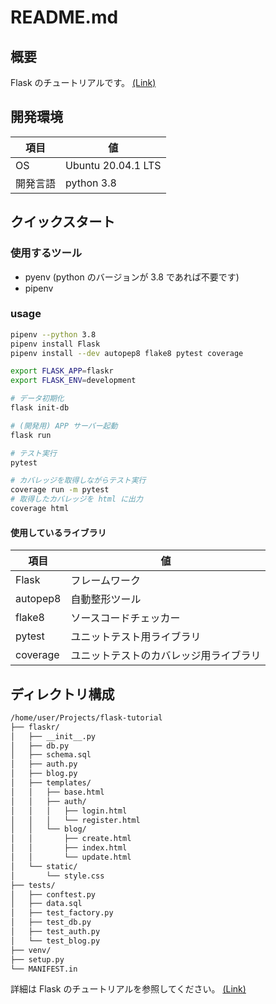 # README.md

## 概要

Flask のチュートリアルです。
[(Link)](https://flask.palletsprojects.com/en/2.0.x/tutorial/)

## 開発環境

| 項目     | 値                 |
| -------- | ------------------ |
| OS       | Ubuntu 20.04.1 LTS |
| 開発言語 | python 3.8         |

## クイックスタート

### 使用するツール

- pyenv (python のバージョンが 3.8 であれば不要です)
- pipenv

### usage

```bash
pipenv --python 3.8
pipenv install Flask
pipenv install --dev autopep8 flake8 pytest coverage

export FLASK_APP=flaskr
export FLASK_ENV=development

# データ初期化
flask init-db

# (開発用) APP サーバー起動
flask run

# テスト実行
pytest

# カバレッジを取得しながらテスト実行
coverage run -m pytest
# 取得したカバレッジを html に出力
coverage html
```

#### 使用しているライブラリ

| 項目     | 値                                     |
| -------- | -------------------------------------- |
| Flask    | フレームワーク                         |
| autopep8 | 自動整形ツール                         |
| flake8   | ソースコードチェッカー                 |
| pytest   | ユニットテスト用ライブラリ             |
| coverage | ユニットテストのカバレッジ用ライブラリ |

## ディレクトリ構成

```txt
/home/user/Projects/flask-tutorial
├── flaskr/
│   ├── __init__.py
│   ├── db.py
│   ├── schema.sql
│   ├── auth.py
│   ├── blog.py
│   ├── templates/
│   │   ├── base.html
│   │   ├── auth/
│   │   │   ├── login.html
│   │   │   └── register.html
│   │   └── blog/
│   │       ├── create.html
│   │       ├── index.html
│   │       └── update.html
│   └── static/
│       └── style.css
├── tests/
│   ├── conftest.py
│   ├── data.sql
│   ├── test_factory.py
│   ├── test_db.py
│   ├── test_auth.py
│   └── test_blog.py
├── venv/
├── setup.py
└── MANIFEST.in
```

詳細は Flask のチュートリアルを参照してください。
[(Link)](https://flask.palletsprojects.com/en/2.0.x/tutorial/)
